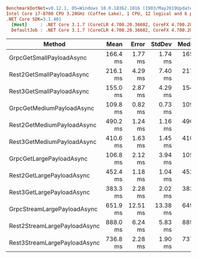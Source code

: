 ``` ini

BenchmarkDotNet=v0.12.1, OS=Windows 10.0.18362.1016 (1903/May2019Update/19H1)
Intel Core i7-8700 CPU 3.20GHz (Coffee Lake), 1 CPU, 12 logical and 6 physical cores
.NET Core SDK=3.1.401
  [Host]     : .NET Core 3.1.7 (CoreCLR 4.700.20.36602, CoreFX 4.700.20.37001), X64 RyuJIT
  DefaultJob : .NET Core 3.1.7 (CoreCLR 4.700.20.36602, CoreFX 4.700.20.37001), X64 RyuJIT


```
|                       Method |     Mean |    Error |   StdDev |   Median |
|----------------------------- |---------:|---------:|---------:|---------:|
|     GrpcGetSmallPayloadAsync | 166.4 ms |  1.77 ms |  1.74 ms | 165.9 ms |
|    Rest2GetSmallPayloadAsync | 216.1 ms |  4.29 ms |  7.40 ms | 217.1 ms |
|    Rest3GetSmallPayloadAsync | 155.0 ms |  2.87 ms |  4.29 ms | 154.3 ms |
|    GrpcGetMediumPayloadAsync | 109.8 ms |  0.82 ms |  0.73 ms | 109.8 ms |
|   Rest2GetMediumPayloadAsync | 490.2 ms |  1.24 ms |  1.16 ms | 490.4 ms |
|   Rest3GetMediumPayloadAsync | 410.6 ms |  1.63 ms |  1.45 ms | 410.1 ms |
|     GrpcGetLargePayloadAsync | 106.8 ms |  2.12 ms |  3.94 ms | 105.0 ms |
|    Rest2GetLargePayloadAsync | 452.4 ms |  1.18 ms |  1.04 ms | 452.1 ms |
|    Rest3GetLargePayloadAsync | 383.3 ms |  2.28 ms |  2.02 ms | 383.7 ms |
|  GrpcStreamLargePayloadAsync | 651.9 ms | 12.51 ms | 13.38 ms | 649.0 ms |
| Rest2StreamLargePayloadAsync | 888.0 ms |  6.24 ms |  5.83 ms | 889.4 ms |
| Rest3StreamLargePayloadAsync | 736.8 ms |  2.28 ms |  1.90 ms | 737.0 ms |

